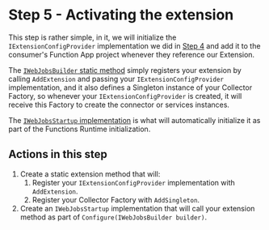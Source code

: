 # Step 5 - Activating the extension

This step is rather simple, in it, we will initialize the `IExtensionConfigProvider` implementation we did in [Step 4](../step4/README.md) and add it to the consumer's Function App project whenever they reference our Extension.

The [`IWebJobsBuilder` static method](./SFTPSSHWebJobsBuilderExtensions.cs) simply registers your extension by calling `AddExtension` and passing your `IExtensionConfigProvider` implementation, and it also defines a Singleton instance of your Collector Factory, so whenever your `IExtensionConfigProvider` is created, it will receive this Factory to create the connector or services instances. 

The [`IWebJobsStartup` implementation](./SFTPSSHWebJobsStartup.cs) is what will automatically initialize it as part of the Functions Runtime initialization.

## Actions in this step

1. Create a static extension method that will:
    1. Register your `IExtensionConfigProvider` implementation with `AddExtension`.
    2. Register your Collector Factory with `AddSingleton`.
2. Create an `IWebJobsStartup` implementation that will call your extension method as part of `Configure(IWebJobsBuilder builder)`.

